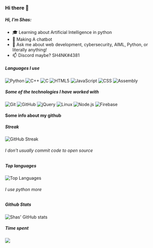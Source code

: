 ### Hi there 👋
##### Hi, I'm Shas:

- 🎓 Learning about Artificial Intelligence in python
- :test_tube: Making A chatbot
- :speech_balloon: Ask me about web development, cybersecurity, AIML, Python, or literally anything!
- :mailbox: Discord maybe? SH4NK#4381



##### Languages I use

![Python](https://img.shields.io/badge/-Python-000000?style=flat&logo=python)
![C++](https://img.shields.io/badge/-C++-000000?style=flat&logo=c%2B%2B)
![C](https://img.shields.io/badge/-C-000000?style=flat&logo=c)
![HTML5](https://img.shields.io/badge/-HTML5-000000?style=flat&logo=html5)
![JavaScript](https://img.shields.io/badge/-JavaScript-000000?style=flat&logo=javascript)
![CSS](https://img.shields.io/badge/-CSS3-000000?style=flat&logo=css3)
![Assembly](https://img.shields.io/badge/-Assembly-000000?style=flat&logo=asm)

##### Some of the technologies I have worked with

![Git](https://img.shields.io/badge/-Git-222222?style=flat&logo=git&logoColor=F05032)
![GitHub](https://img.shields.io/badge/-GitHub-222222?style=flat&logo=github&logoColor=181717)
![jQuery](https://img.shields.io/badge/-jQuery-222222?style=flat&logo=jQuery&logoColor=0769AD)
![Linux](https://img.shields.io/badge/-Linux-222222?style=flat&logo=linux&logoColor=FCC624)
![Node.js](https://img.shields.io/badge/-Node.js-222222?style=flat&logo=node.js&logoColor=339933)
![Firebase](https://img.shields.io/badge/-Firebase-222222?style=flat&logo=firebase&logoColor=F5820D)


#### Some info about my github
##### Streak                     
![GitHub Streak](https://github-readme-streak-stats.herokuapp.com/?user=ShasV05) <h6>I don't usually commit code to open source</h6>
##### Top languages
![Top Languages](https://github-readme-stats.vercel.app/api/top-langs/?username=ShasV05)
<h6>I use python more</h6>

##### Github Stats
![Shas' GitHub stats](https://github-readme-stats.vercel.app/api?username=ShasV05&show_icons=true&theme=radical)

##### Time spent
<a href="https://wakatime.com/@Shas">
    <img align="center" src="https://github-readme-stats.vercel.app/api/wakatime?username=Shas&layout=compact&custom_title=Weekly%20Development%20Breakdown&hide_border=true&icon_color=fff&bg_color=fff&title_color=000&text_color=000"/>
  </a>




